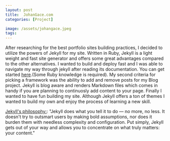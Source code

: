 ```yaml
---
layout: post
title:  JohanGace.com
categories: [Project]

image: /assets/johangace.jpeg
tags: 
---
```



 After researching for the best portfolio sites building practices, I decided to utilize the powers of Jekyll for my site. 
  Written in Ruby, Jekyll is a light weight and fast site generator and offers some great advantages compared to the other alternatives. 
I wanted to build and deploy fast and I was able to navigate my way through jekyll after reading  its documentation.  You can get started [here](https://jekyllrb.com/docs/step-by-step/01-setup/).(Some Ruby knowledge is required).
 My second criteria for picking a framework was the ability to add and remove posts for my Blog project. Jekyll is blog aware and renders Markdown files which comes in handy if you are planning to continuosly add content to your page. 
Finally I wanted to have fun building my site. Although Jekyll offers a ton of themes I wanted to build my own and enjoy the process of learning a new skill.  

  [Jekyll's philosophy:](https://jekyllrb.com/philosophy/):  "Jekyll does what you tell it to do — no more, no less. It doesn't try to outsmart users by making bold assumptions, nor does it burden them with needless complexity and configuration. Put simply, Jekyll gets out of your way and allows you to concentrate on what truly matters: your content."

